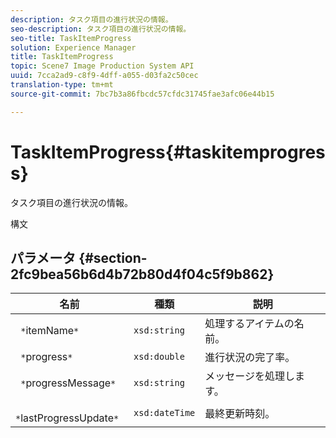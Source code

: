 ```yaml
---
description: タスク項目の進行状況の情報。
seo-description: タスク項目の進行状況の情報。
seo-title: TaskItemProgress
solution: Experience Manager
title: TaskItemProgress
topic: Scene7 Image Production System API
uuid: 7cca2ad9-c8f9-4dff-a055-d03fa2c50cec
translation-type: tm+mt
source-git-commit: 7bc7b3a86fbcdc57cfdc31745fae3afc06e44b15

---
```



# TaskItemProgress{#taskitemprogress}

タスク項目の進行状況の情報。

構文

## パラメータ {#section-2fc9bea56b6d4b72b80d4f04c5f9b862}

| 名前 | 種類 | 説明 |
|---|---|---|
| ` *`itemName`*` | `xsd:string` | 処理するアイテムの名前。 |
| ` *`progress`*` | `xsd:double` | 進行状況の完了率。 |
| ` *`progressMessage`*` | `xsd:string` | メッセージを処理します。 |
| ` *`lastProgressUpdate`*` | `xsd:dateTime` | 最終更新時刻。 |

